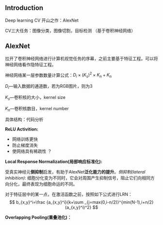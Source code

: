 ## Introduction



Deep learning CV 开山之作：AlexNet

CV三大任务：图像分类，图像切割，目标检测 （基于卷积神经网络）



## AlexNet

拉开了卷积神经网络进行计算机视觉任务的序幕，之前主要基于特征工程。可以将神经网络看作隐特征工程。

 

神经网络某一层参数数量计算公式：$D_i\times (K_s)^2\times K_n +K_n$

$D_i$—输入数据的通道数，若为RGB图片，则为3

$K_s$—卷积核的大小，kernel size

$K_n$—卷积核数目，kernel number



具体结构：代码分析



**ReLU Activition:**

- 网络训练更快
- 防止梯度消失
- 使网络具有稀疏性 ？

**Local Response Normalization(局部响应标准化):**

受真实神经元**侧抑制**启发，有助于AlexNet**泛化能力的提升**。*侧抑制(lateral inhibition)*: 细胞分化变为不同时，它会对周围产生抑制信号，阻止它们向相同方向分化，最终表现为细胞命运的不同。

对于特征层中的某一点，在激活函数之前，按照如下公式进行LRN：
$$
b_{x,y}^i=\frac {a_{x,y}^i}{k+\sum _{j=max(0,i-n/2)}^{min(N-1),i+n/2}(a_{x,y}^i)^2}
$$

**Overlapping Pooling(重叠池化)：**






















